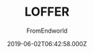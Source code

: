 ---
title: LOFFER
github: https://github.com/FromEndWorld/LOFFER
demo: https://fromendworld.github.io/LOFFER/
author: FromEndworld
ssg:
  - Jekyll
cms:
  - Markdown
date: 2019-06-02T06:42:58.000Z
description: '博客主题 A forkable Jekyll theme with Chinese UI and document '
draft: true
publish_date: '2019-06-02T06:42:58Z'
update_date: '2021-02-28T20:18:49Z'
github_star: 334
github_fork: 391
---